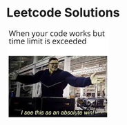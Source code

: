 # Leetcode Solutions


<img src="assets/main-qimg-047b316e07ace618ff3706f5dbed8f6c-lq (1).jpeg"></img>
